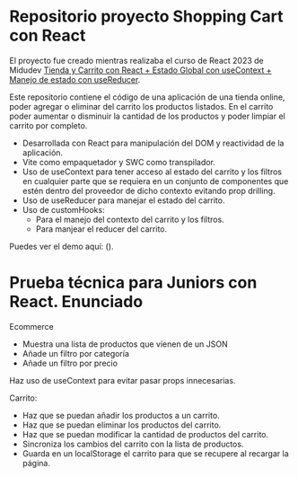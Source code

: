 # Repositorio proyecto Shopping Cart con React

El proyecto fue creado mientras realizaba el curso de React 2023 de Midudev [Tienda y Carrito con React + Estado Global con useContext + Manejo de estado con useReducer](https://www.youtube.com/@midulive).

Este repositorio contiene el código de una aplicación de una tienda online, poder agregar o eliminar del carrito los productos listados. En el carrito poder aumentar o disminuir la cantidad de los productos y poder limpiar el carrito por completo.

- Desarrollada con React para manipulación del DOM y reactividad de la aplicación.
- Vite como empaquetador y SWC como transpilador.
- Uso de useContext para tener acceso al estado del carrito y los filtros en cualquier parte que se requiera en un conjunto de componentes que estén dentro del proveedor de dicho contexto evitando prop drilling.
- Uso de useReducer para manejar el estado del carrito.
- Uso de customHooks:
    - Para el manejo del contexto del carrito y los filtros.
    - Para manjear el reducer del carrito.

Puedes ver el demo aquí: ().

# Prueba técnica para Juniors con React. Enunciado

Ecommerce

- Muestra una lista de productos que vienen de un JSON
- Añade un filtro por categoría
- Añade un filtro por precio

Haz uso de useContext para evitar pasar props innecesarias.

Carrito:

- Haz que se puedan añadir los productos a un carrito.
- Haz que se puedan eliminar los productos del carrito.
- Haz que se puedan modificar la cantidad de productos del carrito.
- Sincroniza los cambios del carrito con la lista de productos.
- Guarda en un localStorage el carrito para que se recupere al recargar la página.
